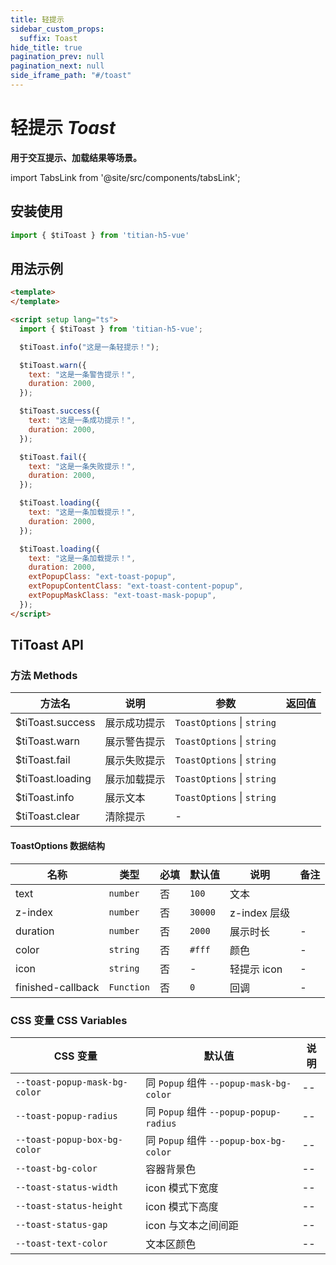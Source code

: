 ```yaml
---
title: 轻提示
sidebar_custom_props:
  suffix: Toast
hide_title: true
pagination_prev: null
pagination_next: null
side_iframe_path: "#/toast"
---
```


# 轻提示 _Toast_

**用于交互提示、加载结果等场景。**

import TabsLink from '@site/src/components/tabsLink';

<TabsLink id="titoast-api" />

## 安装使用
```typescript showLineNumbers
import { $tiToast } from 'titian-h5-vue'
```

## 用法示例


```html showLineNumbers
<template>
</template>

<script setup lang="ts">
  import { $tiToast } from 'titian-h5-vue';

  $tiToast.info("这是一条轻提示！");

  $tiToast.warn({
    text: "这是一条警告提示！",
    duration: 2000,
  });

  $tiToast.success({
    text: "这是一条成功提示！",
    duration: 2000,
  });

  $tiToast.fail({
    text: "这是一条失败提示！",
    duration: 2000,
  });

  $tiToast.loading({
    text: "这是一条加载提示！",
    duration: 2000,
  });

  $tiToast.loading({
    text: "这是一条加载提示！",
    duration: 2000,
    extPopupClass: "ext-toast-popup",
    extPopupContentClass: "ext-toast-content-popup",
    extPopupMaskClass: "ext-toast-mask-popup",
  });
</script>
```

## TiToast API

### 方法 **Methods**
| 方法名           | 说明         | 参数                       | 返回值 |
| ---------------- | ------------ | -------------------------- | ------ |
| $tiToast.success | 展示成功提示 | `ToastOptions` \| `string` |        |
| $tiToast.warn    | 展示警告提示 | `ToastOptions` \| `string` |        |
| $tiToast.fail    | 展示失败提示 | `ToastOptions` \| `string` |        |
| $tiToast.loading | 展示加载提示 | `ToastOptions` \| `string` |        |
| $tiToast.info    | 展示文本     | `ToastOptions` \| `string` |        |
| $tiToast.clear   | 清除提示     | -                          |        |


#### ToastOptions 数据结构
| 名称             | 类型       | 必填 | 默认值  | 说明        | 备注 |
| ---------------- | ---------- | ---- | ------- | ----------- | ---- |
| text             | `number`   | 否   | `100`   | 文本        |      |
| z-index           | `number`   | 否   | `30000` | z-index 层级 |      |
| duration         | `number`   | 否   | `2000`  | 展示时长    | -    |
| color            | `string`   | 否   | `#fff`  | 颜色        | -    |
| icon             | `string`   | 否   | -       | 轻提示 icon | -    |
| finished-callback | `Function` | 否   | `0`     | 回调        | -    |

### CSS 变量 **CSS Variables**

| CSS 变量                      | 默认值                                  | 说明 |
| ----------------------------- | --------------------------------------- | ---- |
| `--toast-popup-mask-bg-color` | 同 `Popup` 组件 `--popup-mask-bg-color` | --   |
| `--toast-popup-radius`        | 同 `Popup` 组件 `--popup-popup-radius`  | --   |
| `--toast-popup-box-bg-color`  | 同 `Popup` 组件 `--popup-box-bg-color`  | --   |
| `--toast-bg-color`            | 容器背景色                              | --   |
| `--toast-status-width`        | icon 模式下宽度                         | --   |
| `--toast-status-height`       | icon 模式下高度                         | --   |
| `--toast-status-gap`          | icon 与文本之间间距                     | --   |
| `--toast-text-color`          | 文本区颜色                              | --   |